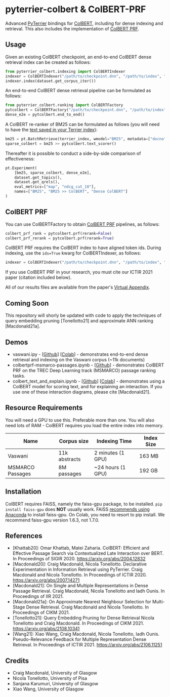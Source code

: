 # pyterrier-colbert & ColBERT-PRF

Advanced [PyTerrier](https://github.com/terrier-org/pyterrier) bindings for [ColBERT](https://github.com/stanford-futuredata/ColBERT/), including for dense indexing and retrieval. This also includes the implementation of [ColBERT PRF](https://arxiv.org/abs/2106.11251). 

## Usage

Given an existing ColBERT checkpoint, an end-to-end ColBERT dense retrieval index can be created as follows:

```python
from pyterrier_colbert.indexing import ColBERTIndexer
indexer = ColBERTIndexer("/path/to/checkpoint.dnn", "/path/to/index", "index_name")
indexer.index(dataset.get_corpus_iter())
```

An end-to-end ColBERT dense retrieval pipeline can be formulated as follows:

```python
from pyterrier_colbert.ranking import ColBERTFactory
pytcolbert = ColBERTFactory("/path/to/checkpoint.dnn", "/path/to/index", "index_name")
dense_e2e = pytcolbert.end_to_end()
```

A ColBERT re-ranker of BM25 can be formulated as follows (you will need to have the [text saved in your Terrier index](https://pyterrier.readthedocs.io/en/latest/text.html)):

```python
bm25 = pt.BatchRetrieve(terrier_index, wmodel="BM25", metadata=["docno", "text"])
sparse_colbert = bm25 >> pytcolbert.text_scorer()
```

Thereafter it is possible to conduct a side-by-side comparison of effectiveness:

```python
pt.Experiment(
    [bm25, sparse_colbert, dense_e2e],
    dataset.get_topics(),
    dataset.get_qrels(),
    eval_metrics=["map", "ndcg_cut_10"],
    names=["BM25", "BM25 >> ColBERT", "Dense ColBERT"]
)
```

## ColBERT PRF

You can use ColBERTFactory to obtain [ColBERT PRF](https://arxiv.org/abs/2106.11251) pipelines, as follows:
```python
colbert_prf_rank = pytcolbert.prf(rerank=False)
colbert_prf_rerank = pytcolbert.prf(rerank=True)
```

ColBERT PRF requires the ColBERT index to have aligned token ids. During indexing, use the `ids=True` kwarg for ColBERTIndexer, as follows:
```python
indexer = ColBERTIndexer("/path/to/checkpoint.dnn", "/path/to/index", "index_name", ids=True)
```

If you use ColBERT PRF in your research, you must cite our ICTIR 2021 paper (citation included below).

All of our results files are available from the paper's [Virtual Appendix](https://github.com/Xiao0728/ColBERT-PRF-VirtualAppendix).

## Coming Soon

This repository will shorly be updated with code to apply the techniques of query embedding pruning [Tonellotto21] and approximate ANN ranking [Macdonald21a].

## Demos
 - vaswani.ipy - [[Github](vaswani.ipynb)] [[Colab](https://colab.research.google.com/github/cmacdonald/pyterrier_colbert/blob/main/vaswani.ipynb)] - demonstrates end-to-end dense retrieval and indexing on the Vaswani corpus (~11k documents)
 - colbertprf-msmarco-passages.ipynb - [[Github](colbertprf-msmarco-passages.ipynb)] - demonstrates ColBERT PRF on the TREC Deep Learning track (MSMARCO) passage ranking tasks.
 - colbert_text_and_explain.ipynb - [[Github](colbert_text_and_explain.ipynb)] [[Colab](https://colab.research.google.com/github/cmacdonald/pyterrier_colbert/blob/main/colbert_text_and_explain.ipynb)] - demonstrates using a ColBERT model for scoring text, and for explaining an interaction. If you use one of these interaction diagrams, please cite [Macdonald21].

## Resource Requirements

You will need a GPU to use this. Preferable more than one. You will also need lots of RAM - ColBERT requires you load the entire index into memory.

| Name               | Corpus size   | Indexing Time         | Index Size |
| -------------------| ------------- | --------------------- | ---------- |
| Vaswani            | 11k abstracts | 2 minutes (1 GPU)     | 163 MB     |
| MSMARCO Passages   | 8M passages   | ~24 hours (1 GPU)     | 192 GB     |

## Installation

ColBERT requires FAISS, namely the faiss-gpu package, to be installed. `pip install faiss-gpu` does **NOT** usually work.
FAISS [recommends using Anaconda](https://github.com/facebookresearch/faiss/blob/master/INSTALL.md) to install faiss-gpu.
On Colab, you need to resort to pip install. We recommend faiss-gpu version 1.6.3, not 1.7.0.


## References

 - [Khattab20]: Omar Khattab, Matei Zaharia. ColBERT: Efficient and Effective Passage Search via Contextualized Late Interaction over BERT. In Proceedings of SIGIR 2020. https://arxiv.org/abs/2004.12832
 - [Macdonald20]: Craig Macdonald, Nicola Tonellotto. Declarative Experimentation in Information Retrieval using PyTerrier. Craig Macdonald and Nicola Tonellotto. In Proceedings of ICTIR 2020. https://arxiv.org/abs/2007.14271
 - [Macdonald21]: On Single and Multiple Representations in Dense Passage Retrieval. Craig Macdonald, Nicola Tonellotto and Iadh Ounis. In Proceedings of IIR 2021.
 - [Macdonald21a]: On Approximate Nearest Neighbour Selection for Multi-Stage Dense Retrieval. Craig Macdonald and Nicola Tonellotto. In Proceedings of CIKM 2021. 
 - [Tonellotto21]: Query Embedding Pruning for Dense Retrieval Nicola Tonellotto and Craig Macdonald. In Proceedings of CIKM 2021. https://arxiv.org/abs/2108.10341
 - [Wang21]: Xiao Wang, Craig Macdonald, Nicola Tonellotto, Iadh Ounis. Pseudo-Relevance Feedback for Multiple Representation Dense Retrieval. In Proceedings of ICTIR 2021. https://arxiv.org/abs/2106.11251


## Credits

 - Craig Macdonald, University of Glasgow
 - Nicola Tonellotto, University of Pisa
 - Sanjana Karumuri, University of Glasgow
 - Xiao Wang, University of Glasgow
